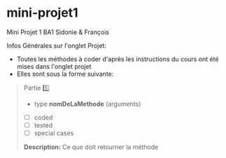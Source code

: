 # mini-projet1
Mini Projet 1 BA1 Sidonie & François

Infos Générales sur l'onglet Projet:
- Toutes les méthodes à coder d'après les instructions du cours ont été mises dans l'onglet projet
- Elles sont sous la forme suivante:

>Partie :one:
>- type **nomDeLaMethode** (arguments)
> 
>- [ ] coded
>- [ ] tested
>- [ ] special cases
>
>**Description:** Ce que doit retourner la méthode

